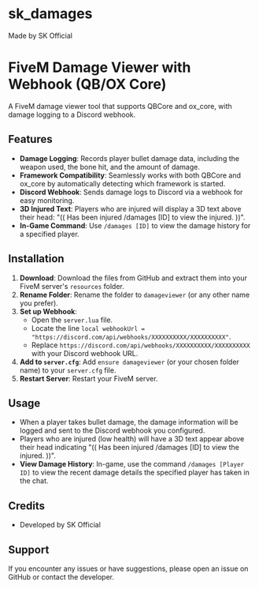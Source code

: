 # sk_damages
Made by SK Official
# FiveM Damage Viewer with Webhook (QB/OX Core)

A FiveM damage viewer tool that supports QBCore and ox_core, with damage logging to a Discord webhook.

## Features

* **Damage Logging**: Records player bullet damage data, including the weapon used, the bone hit, and the amount of damage.
* **Framework Compatibility**: Seamlessly works with both QBCore and ox_core by automatically detecting which framework is started.
* **Discord Webhook**: Sends damage logs to Discord via a webhook for easy monitoring.
* **3D Injured Text**: Players who are injured will display a 3D text above their head: "(( Has been injured /damages [ID] to view the injured. ))".
* **In-Game Command**: Use `/damages [ID]` to view the damage history for a specified player.

## Installation

1.  **Download**: Download the files from GitHub and extract them into your FiveM server's `resources` folder.
2.  **Rename Folder**: Rename the folder to `damageviewer` (or any other name you prefer).
3.  **Set up Webhook**:
    * Open the `server.lua` file.
    * Locate the line `local webhookUrl = "https://discord.com/api/webhooks/XXXXXXXXXX/XXXXXXXXXX"`.
    * Replace `https://discord.com/api/webhooks/XXXXXXXXXX/XXXXXXXXXX` with your Discord webhook URL.
4.  **Add to `server.cfg`**: Add `ensure damageviewer` (or your chosen folder name) to your `server.cfg` file.
5.  **Restart Server**: Restart your FiveM server.

## Usage

* When a player takes bullet damage, the damage information will be logged and sent to the Discord webhook you configured.
* Players who are injured (low health) will have a 3D text appear above their head indicating "(( Has been injured /damages [ID] to view the injured. ))".
* **View Damage History**: In-game, use the command `/damages [Player ID]` to view the recent damage details the specified player has taken in the chat.

## Credits

* Developed by SK Official

## Support

If you encounter any issues or have suggestions, please open an issue on GitHub or contact the developer.
